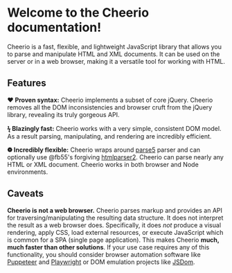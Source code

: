 # Welcome to the Cheerio documentation!

Cheerio is a fast, flexible, and lightweight JavaScript library that allows you
to parse and manipulate HTML and XML documents. It can be used on the server or
in a web browser, making it a versatile tool for working with HTML.

## Features

**&#10084; Proven syntax:** Cheerio implements a subset of core jQuery. Cheerio
removes all the DOM inconsistencies and browser cruft from the jQuery library,
revealing its truly gorgeous API.

**&#991; Blazingly fast:** Cheerio works with a very simple, consistent DOM
model. As a result parsing, manipulating, and rendering are incredibly
efficient.

**&#10049; Incredibly flexible:** Cheerio wraps around
[parse5](https://github.com/inikulin/parse5) parser and can optionally use
@fb55's forgiving [htmlparser2](https://github.com/fb55/htmlparser2/). Cheerio
can parse nearly any HTML or XML document. Cheerio works in both browser and
Node environments.

## Caveats

**Cheerio is not a web browser.** Cheerio parses markup and provides an API for
traversing/manipulating the resulting data structure. It does not interpret the
result as a web browser does. Specifically, it does _not_ produce a visual
rendering, apply CSS, load external resources, or execute JavaScript which is
common for a SPA (single page application). This makes Cheerio **much, much
faster than other solutions**. If your use case requires any of this
functionality, you should consider browser automation software like
[Puppeteer](https://github.com/puppeteer/puppeteer) and
[Playwright](https://github.com/microsoft/playwright) or DOM emulation projects
like [JSDom](https://github.com/jsdom/jsdom).
